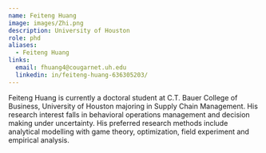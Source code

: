 ```yaml
---
name: Feiteng Huang
image: images/Zhi.png
description: University of Houston
role: phd
aliases:
  - Feiteng Huang
links:
  email: fhuang4@cougarnet.uh.edu
  linkedin: in/feiteng-huang-636305203/
---
```


Feiteng Huang is currently a doctoral student at C.T. Bauer College of Business, University of Houston majoring in Supply Chain Management. His research interest falls in behavioral operations management and decision making under uncertainty. His preferred research methods include analytical modelling with game theory, optimization, field experiment and empirical analysis. 

